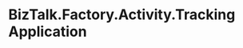 ﻿# BizTalk.Factory.Activity.Tracking Application

<!-- (https://github.com/icraftsoftware/Be.Stateless.BizTalk.Factory.Activity.Tracking.Application) add-on application, whose [package](https://github.com/icraftsoftware/Be.Stateless.BizTalk.Factory.Activity.Tracking.Application/releases/latest/download/Be.Stateless.BizTalk.Factory.Activity.Tracking.Application.Deployment.zip) needs to be deployed as a full-fledged Microsoft BizTalk Server® application. -->

<!-- Components + Claim Check + Claim Store Agent -->
